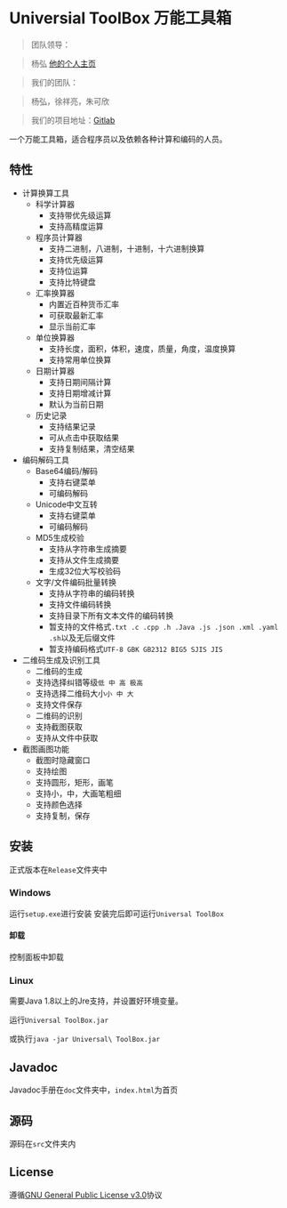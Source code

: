 # Universial ToolBox 万能工具箱

> 团队领导：

> 杨弘 [他的个人主页](skywalkerdarren.github.io)

> 我们的团队：

> 杨弘，徐祥亮，朱可欣

> 我们的项目地址：[Gitlab](https://gitlab.com/SkywalkerDarren/toolbox)

一个万能工具箱，适合程序员以及依赖各种计算和编码的人员。

## 特性

- 计算换算工具
  - 科学计算器
    - 支持带优先级运算
    - 支持高精度运算
  - 程序员计算器
    - 支持二进制，八进制，十进制，十六进制换算
    - 支持优先级运算
    - 支持位运算
    - 支持比特键盘
  - 汇率换算器
    - 内置近百种货币汇率
    - 可获取最新汇率
    - 显示当前汇率
  - 单位换算器
    - 支持长度，面积，体积，速度，质量，角度，温度换算
    - 支持常用单位换算
  - 日期计算器
    - 支持日期间隔计算
    - 支持日期增减计算
    - 默认为当前日期
  - 历史记录
    - 支持结果记录
    - 可从点击中获取结果
    - 支持复制结果，清空结果
- 编码解码工具
  - Base64编码/解码
    - 支持右键菜单
    - 可编码解码
  - Unicode中文互转
    - 支持右键菜单
    - 可编码解码
  - MD5生成校验
    - 支持从字符串生成摘要
    - 支持从文件生成摘要
    - 生成32位大写校验码
  - 文字/文件编码批量转换
    - 支持从字符串的编码转换
    - 支持文件编码转换
    - 支持目录下所有文本文件的编码转换
    - 暂支持的文件格式`.txt .c .cpp .h .Java .js .json .xml .yaml .sh`以及无后缀文件
    - 暂支持编码格式`UTF-8 GBK GB2312 BIG5 SJIS JIS`
- 二维码生成及识别工具
  - 二维码的生成
  - 支持选择纠错等级`低 中 高 极高`
  - 支持选择二维码大小`小 中 大`
  - 支持文件保存
  - 二维码的识别
  - 支持截图获取
  - 支持从文件中获取
- 截图画图功能
  - 截图时隐藏窗口
  - 支持绘图
  - 支持圆形，矩形，画笔
  - 支持小，中，大画笔粗细
  - 支持颜色选择
  - 支持复制，保存

## 安装

正式版本在`Release`文件夹中

### Windows

运行`setup.exe`进行安装
安装完后即可运行`Universal ToolBox`

#### 卸载

控制面板中卸载

### Linux

需要Java 1.8以上的Jre支持，并设置好环境变量。

运行`Universal ToolBox.jar`

或执行`java -jar Universal\ ToolBox.jar`

## Javadoc

Javadoc手册在`doc`文件夹中，`index.html`为首页

## 源码

源码在`src`文件夹内

## License

遵循[GNU General Public License v3.0](https://gitlab.com/SkywalkerDarren/toolbox/blob/master/LICENSE)协议
